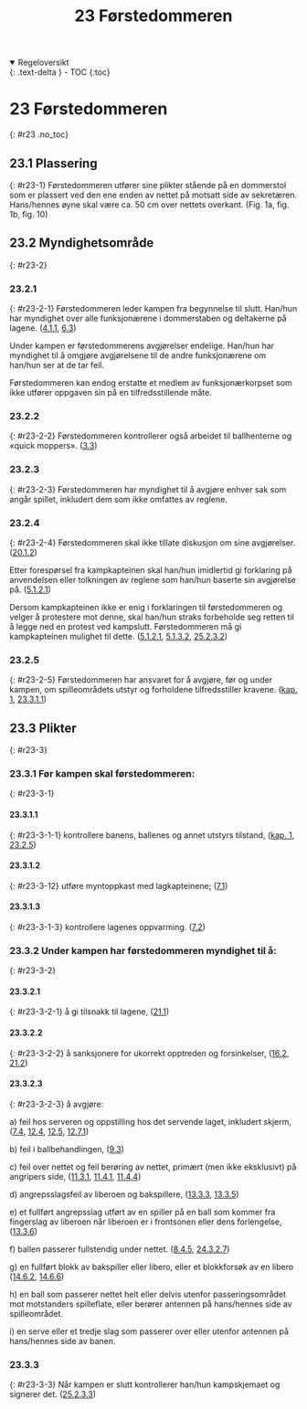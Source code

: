 ﻿---
title: 23 Førstedommeren
parent: Kapittel 8
---
<details open markdown="block">
  <summary>
    Regeloversikt
  </summary>
  {: .text-delta }
- TOC
{:toc}
</details>

# 23 Førstedommeren
{: #r23 .no_toc}

## 23.1 Plassering
{: #r23-1}
Førstedommeren utfører sine plikter stående på en dommerstol som er plassert ved den 
ene enden av nettet på motsatt side av sekretæren. Hans/hennes øyne skal være ca. 50 
cm over nettets overkant. 
(Fig. 1a, fig. 1b, fig. 10)

## 23.2 Myndighetsområde
{: #r23-2}

### 23.2.1
{: #r23-2-1}
Førstedommeren leder kampen fra begynnelse til slutt. Han/hun har myndighet over alle 
funksjonærene i dommerstaben og deltakerne på lagene.
([4.1.1](../para4/#r4-1-1), [6.3](../para6/#r6-3))

Under kampen er førstedommerens avgjørelser endelige. Han/hun har myndighet til å 
omgjøre avgjørelsene til de andre funksjonærene om han/hun ser at de tar feil.

Førstedommeren kan endog erstatte et medlem av funksjonærkorpset som ikke utfører 
oppgaven sin på en tilfredsstillende måte.

### 23.2.2
{: #r23-2-2}
Førstedommeren kontrollerer også arbeidet til ballhenterne og «quick moppers».
([3.3](../para3/#r3-3))

### 23.2.3
{: #r23-2-3}
Førstedommeren har myndighet til å avgjøre enhver sak som angår spillet, inkludert 
dem som ikke omfattes av reglene.

### 23.2.4
{: #r23-2-4}
Førstedommeren skal ikke tillate diskusjon om sine avgjørelser.
([20.1.2](../para20/#r20-1-2))

Etter forespørsel fra kampkapteinen skal han/hun imidlertid gi forklaring på 
anvendelsen eller tolkningen av reglene som han/hun baserte sin avgjørelse på.
([5.1.2.1](../para5/#r5-1-2-1))

Dersom kampkapteinen ikke er enig i forklaringen til førstedommeren og velger å 
protestere mot denne, skal han/hun straks forbeholde seg retten til å legge ned en protest 
ved kampslutt. Førstedommeren må gi kampkapteinen mulighet til dette.
([5.1.2.1](../para5/#r5-1-2-1), [5.1.3.2](../para5/#r5-1-3-2), [25.2.3.2](../para25/#r25-2-3-2))

### 23.2.5
{: #r23-2-5}
Førstedommeren har ansvaret for å avgjøre, før og under kampen, om spilleområdets 
utstyr og forholdene tilfredsstiller kravene. 
([kap. 1](../kap1/), [23.3.1.1](../para23/#r23-3-1-1))

## 23.3 Plikter
{: #r23-3}

### 23.3.1 Før kampen skal førstedommeren:
{: #r23-3-1}

#### 23.3.1.1
{: #r23-3-1-1}
kontrollere banens, ballenes og annet utstyrs tilstand, 
([kap. 1](../kap1/), [23.2.5](#r23-2-5))

#### 23.3.1.2
{: #r23-3-12}
utføre myntoppkast med lagkapteinene;
([7.1](../para7/#r7-1))

#### 23.3.1.3
{: #r23-3-1-3}
kontrollere lagenes oppvarming.
([7.2](../para7/#r7-2))

### 23.3.2 Under kampen har førstedommeren myndighet til å:
{: #r23-3-2}

#### 23.3.2.1
{: #r23-3-2-1}
å gi tilsnakk til lagene,
([21.1](../para21/#r21-1))

#### 23.3.2.2
{: #r23-3-2-2}
å sanksjonere for ukorrekt opptreden og forsinkelser,
([16.2](../para16/#r16-2), [21.2](../para21/#r21-2))

#### 23.3.2.3
{: #r23-3-2-3}
å avgjøre:

a) feil hos serveren og oppstilling hos det servende laget, inkludert skjerm,
([7.4](../para7/#r7-4), [12.4](../para12/#r12-4), [12.5](../para12/#r12-5), [12.7.1](../para12/#r12-7-1))

b) feil i ballbehandlingen,
([9.3](../para9/#r9-3))

c) feil over nettet og feil berøring av nettet, primært (men ikke eksklusivt) på 
angripers side,
([11.3.1](../para11/#r11-3-1), [11.4.1](../para11/#r11-4-1), [11.4.4](../para11/#r11-4-4)) 

d) angrepsslagsfeil av liberoen og bakspillere,
([13.3.3](../para13/#r13-3-3), [13.3.5](../para13/#r13-3-5)) 

e) et fullført angrepsslag utført av en spiller på en ball som kommer fra fingerslag av 
liberoen når liberoen er i frontsonen eller dens forlengelse,
([13.3.6](../para13/#r13-3-6))

f) ballen passerer fullstendig under nettet.
([8.4.5](../para8/#r8-4-5), [24.3.2.7](../para24/#r24-3-2-7))

g) en fullført blokk av bakspiller eller libero, eller et blokkforsøk av en libero
([14.6.2](../para14/#r14-6-2), [14.6.6](../para14/#r14-6-6)) 

h) en ball som passerer nettet helt eller delvis utenfor passeringsområdet mot motstanders 
spilleflate, eller berører antennen på hans/hennes side av spilleområdet.

i) en serve eller et tredje slag som passerer over eller utenfor antennen på hans/hennes 
side av banen.

### 23.3.3
{: #r23-3-3}
Når kampen er slutt kontrollerer han/hun kampskjemaet og signerer det. 
([25.2.3.3](../para25/#r25-2-3-3))
